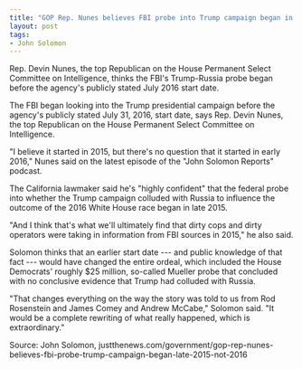 ```yaml
---
title: "GOP Rep. Nunes believes FBI probe into Trump campaign began in late 2015, not 2016"
layout: post
tags:
- John Solomon
---
```


Rep. Devin Nunes, the top Republican on the House Permanent Select Committee on Intelligence, thinks the FBI's Trump-Russia probe began before the agency's publicly stated July 2016 start date.

The FBI began looking into the Trump presidential campaign before the agency's publicly stated July 31, 2016, start date, says Rep. Devin Nunes, the top Republican on the House Permanent Select Committee on Intelligence.

"I believe it started in 2015, but there's no question that it started in early 2016," Nunes said on the latest episode of the "John Solomon Reports" podcast.

The California lawmaker said he's "highly confident" that the federal probe into whether the Trump campaign colluded with Russia to influence the outcome of the 2016 White House race began in late 2015.

"And I think that's what we'll ultimately find that dirty cops and dirty operators were taking in information from FBI sources in 2015," he also said.

Solomon thinks that an earlier start date --- and public knowledge of that fact --- would have changed the entire ordeal, which included the House Democrats' roughly $25 million, so-called Mueller probe that concluded with no conclusive evidence that Trump had colluded with Russia.

"That changes everything on the way the story was told to us from Rod Rosenstein and James Comey and Andrew McCabe," Solomon said. "It would be a complete rewriting of what really happened, which is extraordinary."

Source: John Solomon, justthenews.com/government/gop-rep-nunes-believes-fbi-probe-trump-campaign-began-late-2015-not-2016

